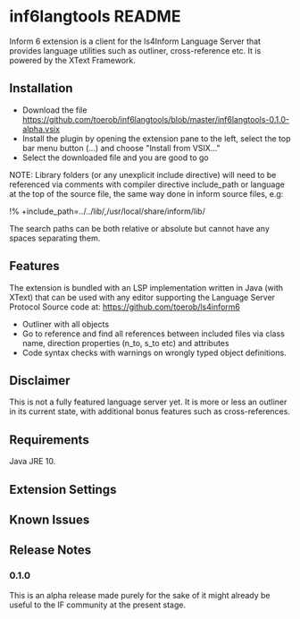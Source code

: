 # inf6langtools README

Inform 6 extension is a client for the ls4Inform Language Server that provides language utilities such as outliner, cross-reference etc. It is powered by the XText Framework.

## Installation

* Download the file https://github.com/toerob/inf6langtools/blob/master/inf6langtools-0.1.0-alpha.vsix
* Install the plugin by opening the extension pane to the left, select the top bar menu button (...) and choose "Install from VSIX..."
* Select the downloaded file and you are good to go

NOTE: Library folders (or any unexplicit include directive) will need to be referenced via comments with compiler directive include_path or language at the top of the source file, the same way done in inform source files, e.g:

!% +include_path=../../lib/,/usr/local/share/inform/lib/

The search paths can be both relative or absolute but cannot have any spaces separating them.

## Features 

The extension is bundled with an LSP implementation written in Java (with XText) that can be used with any editor supporting the Language Server Protocol 
Source code at: https://github.com/toerob/ls4inform6
 * Outliner with all objects 
 * Go to reference and find all references between included files via class name, direction properties (n_to, s_to etc) and attributes
 * Code syntax checks with warnings on wrongly typed object definitions.
 
## Disclaimer

This is not a fully featured language server yet. It is more or less an outliner in its current state, with additional bonus features such as cross-references.

## Requirements

Java JRE 10. 

## Extension Settings

## Known Issues

## Release Notes

### 0.1.0
This is an alpha release made purely for the sake of it might already be useful to the IF community at the present stage. 
